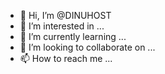 - 👋 Hi, I’m @DINUHOST
- 👀 I’m interested in ...
- 🌱 I’m currently learning ...
- 💞️ I’m looking to collaborate on ...
- 📫 How to reach me ...

<!---
DINUHOST/DINUHOST is a ✨ special ✨ repository because its `README.md` (this file) appears on your GitHub profile.
You can click the Preview link to take a look at your changes.
--->
